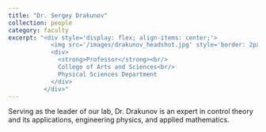 ```yaml
---
title: "Dr. Sergey Drakunov"
collection: people
category: faculty
excerpt: "<div style='display: flex; align-items: center;'>
            <img src='/images/drakunov_headshot.jpg' style='border: 2px solid #ccc; border-radius: 8px; width: 200px; margin-right: 1rem;'>
            <div>
              <strong>Professor</strong><br/>
              College of Arts and Sciences<br/>
              Physical Sciences Department
            </div>
          </div>"
---
```


Serving as the leader of our lab, Dr. Drakunov is an expert in control theory and its applications, engineering physics, and applied mathematics.
